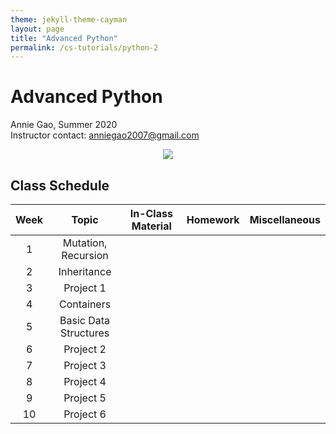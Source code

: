 ```yaml
---
theme: jekyll-theme-cayman
layout: page
title: "Advanced Python"
permalink: /cs-tutorials/python-2
---
```


# Advanced Python
Annie Gao, Summer 2020  
Instructor contact: anniegao2007@gmail.com

<p align=center>
  <img src=https://i.pinimg.com/originals/dc/ab/22/dcab22f4cfd2c666ecc0352d25647132.jpg />
</p>

## Class Schedule

| Week  | Topic             | In-Class Material | Homework | Miscellaneous |
| :---: | :---:             | :---:             | :---:    | :--:          |
| 1  | Mutation, Recursion  |
| 2  | Inheritance          |
| 3  | Project 1            |
| 4  | Containers           |
| 5  | Basic Data Structures|
| 6  | Project 2            |
| 7  | Project 3            |
| 8  | Project 4            |
| 9  | Project 5            |
| 10 | Project 6            |
